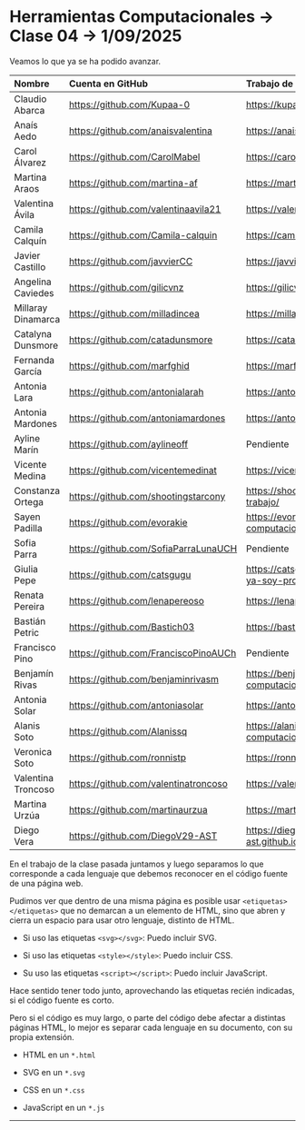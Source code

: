 # Herramientas Computacionales → Clase 04 → 1/09/2025

Veamos lo que ya se ha podido avanzar.


| Nombre | Cuenta en GitHub | Trabajo de la clase pasada |
| :--------------- | :--------------- | :--------------- |
| Claudio Abarca | https://github.com/Kupaa-0 | https://kupaa-0.github.io/Clase-2/ |
| Anaís Aedo | https://github.com/anaisvalentina | https://anaisvalentina.github.io/Clase-2/ |
| Carol Álvarez | https://github.com/CarolMabel | https://carolmabel.github.io/clase2/ |
| Martina Araos | https://github.com/martina-af | https://martina-af.github.io/clase-3/ |
| Valentina Ávila | https://github.com/valentinaavila21 | https://valentinaavila21.github.io/mi_segunda_web/ |
| Camila Calquín | https://github.com/Camila-calquin | https://camila-calquin.github.io/Segundo-trabajo/ |
| Javier Castillo | https://github.com/javvierCC | https://javviercc.github.io/segunda-vez-mish/ |
| Angelina Caviedes | https://github.com/gilicvnz | https://gilicvnz.github.io/segunda_vez/ |
| Millaray Dinamarca | https://github.com/milladincea | https://milladincea.github.io/segundavezmillantitos/ |
| Catalyna Dunsmore | https://github.com/catadunsmore | https://catadunsmore.github.io/Clase-2/ |
| Fernanda García | https://github.com/marfghid | https://marfghid.github.io/hercom-02/ |
| Antonia Lara | https://github.com/antonialarah | https://antonialarah.github.io/clase-2/ |
| Antonia Mardones | https://github.com/antoniamardones | https://antoniamardones.github.io/clase-2/ |
| Ayline Marín | https://github.com/aylineoff | Pendiente |
| Vicente Medina | https://github.com/vicentemedinat | https://vicentemedinat.github.io/Clase_2/ |
| Constanza Ortega | https://github.com/shootingstarcony | https://shootingstarcony.github.io/Segundo-trabajo/ |
| Sayen Padilla | https://github.com/evorakie | https://evorakie.github.io/03-herramientas-computacionales/ |
| Sofia Parra | https://github.com/SofiaParraLunaUCH | Pendiente |
| Giulia Pepe | https://github.com/catsgugu | https://catsgugu.github.io/Mi-segundo-post-jaja-ya-soy-pro/ |
| Renata Pereira | https://github.com/lenapereoso | https://lenapereoso.github.io/oli-2/ |
| Bastián Petric | https://github.com/Bastich03 | https://bastich03.github.io/Clase_25_08/ |
| Francisco Pino | https://github.com/FranciscoPinoAUCh | Pendiente |
| Benjamín Rivas | https://github.com/benjaminrivasm | https://benjaminrivasm.github.io/herramientas-computacionales/clase-03/ |
| Antonia Solar | https://github.com/antoniasolar | https://antoniasolar.github.io/clase-2/ |
| Alanis Soto | https://github.com/Alanissq | https://alanissq.github.io/herramientas-computacionales-2/ |
| Veronica Soto | https://github.com/ronnistp | https://ronnistp.github.io/clase-03-herramientas/ |
| Valentina Troncoso | https://github.com/valentinatroncoso | https://valentinatroncoso.github.io/clase-2/ |
| Martina Urzúa | https://github.com/martinaurzua | https://martinaurzua.github.io/mi-segunda-vez/ |
| Diego Vera | https://github.com/DiegoV29-AST | https://diegov29-ast.github.io/clase_2_otra_vez_waos/ |


En el trabajo de la clase pasada juntamos y luego separamos lo que corresponde a cada lenguaje que debemos reconocer en el código fuente de una página web. 

Pudimos ver que dentro de una misma página es posible usar `<etiquetas></etiquetas>` que no demarcan a un elemento de HTML, sino que abren y cierra un espacio para usar otro lenguaje, distinto de HTML.

- Si uso las etiquetas `<svg></svg>`: Puedo incluir SVG.

- Si uso las etiquetas `<style></style>`: Puedo incluir CSS.

- Su uso las etiquetas `<script></script>`: Puedo incluir JavaScript.

Hace sentido tener todo junto, aprovechando las etiquetas recién indicadas, si el código fuente es corto. 

Pero si el código es muy largo, o parte del código debe afectar a distintas páginas HTML, lo mejor es separar cada lenguaje en su documento, con su propia extensión. 

- HTML en un `*.html`

- SVG en un `*.svg`

- CSS en un `*.css`

- JavaScript en un `*.js`

- - - - - - - -




